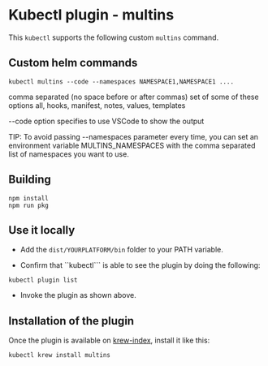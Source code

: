 # Kubectl plugin - multins

This ```kubectl``` supports the following custom ```multins``` command.

## Custom helm commands

```
kubectl multins --code --namespaces NAMESPACE1,NAMESPACE1 ....
```

comma separated (no space before or after commas) set of some of these options all, hooks, manifest, notes, values, templates

--code option specifies to use VSCode to show the output

TIP: To avoid passing --namespaces parameter every time, you can set an environment variable MULTINS_NAMESPACES with the comma separated list of namespaces you want to use.

## Building

```
npm install
npm run pkg
```

## Use it locally

- Add the ```dist/YOURPLATFORM/bin``` folder to your PATH variable.

- Confirm that ``kubectl``` is able to see the plugin by doing the following:

```
kubectl plugin list
```

- Invoke the plugin as shown above.


## Installation of the plugin

Once the plugin is available on [krew-index](), install it like this:

```
kubectl krew install multins
```
